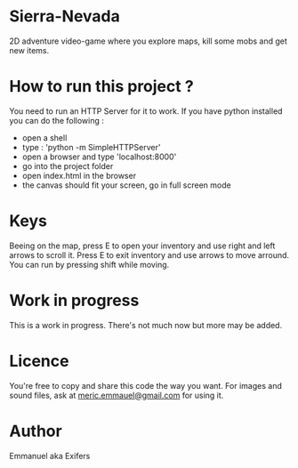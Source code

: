# Sierra-Nevada
2D adventure video-game where you explore maps, kill some mobs and get new items.

# How to run this project ?
You need to run an HTTP Server for it to work.
If you have python installed you can do the following :
- open a shell
- type : 'python -m SimpleHTTPServer'
- open a browser and type 'localhost:8000'
- go into the project folder
- open index.html in the browser
- the canvas should fit your screen, go in full screen mode

# Keys
Beeing on the map, press E to open your inventory and use right and left arrows to scroll it.
Press E to exit inventory and use arrows to move arround. You can run by pressing shift while moving.

# Work in progress
This is a work in progress. There's not much now but more may be added.

# Licence
You're free to copy and share this code the way you want.
For images and sound files, ask at meric.emmauel@gmail.com for using it.

# Author
Emmanuel aka Exifers
